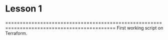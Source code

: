# Lesson 1
============================================================================================
First working script on Terraform. 
